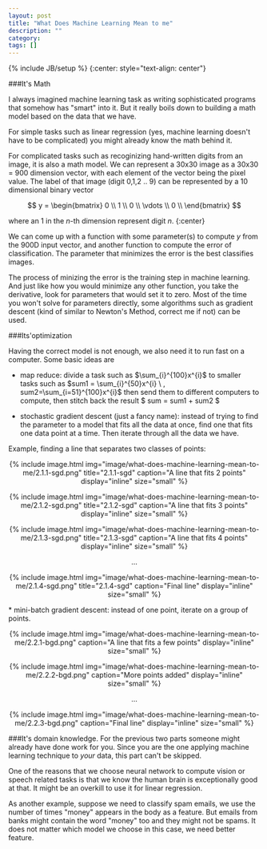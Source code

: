 ```yaml
---
layout: post
title: "What Does Machine Learning Mean to me"
description: ""
category: 
tags: []
---
```

{% include JB/setup %}
{:center: style="text-align: center"}

###It's Math

I always imagined machine learning task as writing sophisticated programs that somehow has "smart" into it. But it really boils down to building a math model based on the data that we have. 

For simple tasks such as linear regression (yes, machine learning doesn't have to be complicated) you might already know the math behind it. 

For complicated tasks such as recoginizing hand-written digits from an image, it is also a math model. We can represent a 30x30 image as a 30x30 = 900 dimension vector, with each element of the vector being the pixel value. The label of that image (digit 0,1,2 .. 9) can be represented by a 10 dimensional binary vector 

$$ y = 
        \begin{bmatrix}
        0 \\
        1 \\
        0 \\
        \vdots \\
        0 \\
        \end{bmatrix}
$$

where an $1$ in the $n$-th dimension represent digit $n$. 
{:center}

We can come up with a function with some parameter(s) to compute $y$ from the 900D input vector, and another function to compute the error of classification. The parameter that minimizes the error is the best classifies images. 

The process of minizing the error is the training step in machine learning. And just like how you would minimize any other function, you take the derivative, look for parameters that would set it to zero. Most of the time you won't solve for parameters directly, some algorithms such as gradient descent (kind of similar to Newton's Method, correct me if not) can be used. 



###Its'optimization

Having the correct model is not enough, we also need it to run fast on a computer. Some basic ideas are 

* map reduce: divide a task such as $\sum_{i}^{100}x^{i}$ to smaller tasks such as $sum1 = \sum_{i}^{50}x^{i} \ , sum2=\sum_{i=51}^{100}x^{i}$ then send them to different computers to compute, then stitch back the result $ sum = sum1 + sum2 $

* stochastic gradient descent (just a fancy name): instead of trying to find the parameter to a model that fits all the data at once, find one that fits one data point at a time. Then iterate through all the data we have. 

Example, finding a line that separates two classes of points: 
<div style="text-align: center" >
{% include image.html
            img="image/what-does-machine-learning-mean-to-me/2.1.1-sgd.png"
            title="2.1.1-sgd"
            caption="A line that fits 2 points" 
            display="inline" 
            size="small" %}

{% include image.html
            img="image/what-does-machine-learning-mean-to-me/2.1.2-sgd.png"
            title="2.1.2-sgd"
            caption="A line that fits 3 points" 
            display="inline" 
            size="small" %}

{% include image.html
            img="image/what-does-machine-learning-mean-to-me/2.1.3-sgd.png"
            title="2.1.3-sgd"
            caption="A line that fits 4 points" 
            display="inline" 
            size="small" %}

...

{% include image.html
            img="image/what-does-machine-learning-mean-to-me/2.1.4-sgd.png"
            title="2.1.4-sgd"
            caption="Final line" 
            display="inline" 
            size="small" %}
</div>
* mini-batch gradient descent: instead of one point, iterate on a group of points. 
<div style="text-align: center" >

{% include image.html
            img="image/what-does-machine-learning-mean-to-me/2.2.1-bgd.png"
            caption="A line that fits a few points" 
            display="inline" 
            size="small" %}

{% include image.html
            img="image/what-does-machine-learning-mean-to-me/2.2.2-bgd.png"
            caption="More points added" 
            display="inline" 
            size="small" %}

...

{% include image.html
            img="image/what-does-machine-learning-mean-to-me/2.2.3-bgd.png"
            caption="Final line" 
            display="inline" 
            size="small" %}
</div>


###It's domain knowledge. 
For the previous two parts someone might already have done work for you. Since you are the one applying machine learning technique to _your_ data, this part can't be skipped. 

One of the reasons that we choose neural network to compute vision or speech related tasks is that we know the human brain is exceptionally good at that. It might be an overkill to use it for linear regression. 

As another example, suppose we need to classify spam emails, we use the number of times "money" appears in the body as a feature. But emails from banks might contain the word "money" too and they might not be spams. It does not matter which model we choose in this case, we need better feature. 


